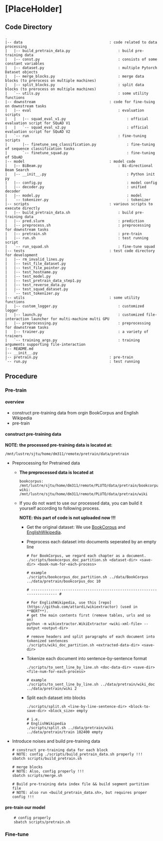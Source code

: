 # [PlaceHolder]

## Code Directory
```
.
|-- data                                        : code related to data processing
|   |-- build_pretrain_data.py                      : build pre-training data
|   |-- const.py                                    : consists of some constant variables
|   |-- dataset.py                                  : multiple Pytorch Dataset objects
|   |-- merge_blocks.py	                            : merge data blocks (to prerocess on multiple machines)
|   |-- split_blocks.py                             : split data blocks	(to prerocess on multiple machines)
|   `-- utils.py                                    : some utility functions
|-- downstream                                  : code for fine-tuing on downstream tasks
|   |-- eval                                        : evaluation scripts
|   |   |-- squad_eval_v1.py                            : official evaluation script for SQuAD V1
|   |   `-- squad_eval_v2.py                            : official evaluation script for SQuAD V2
|   `-- run                                         : fine-tuning scripts
|       |-- finetune_seq_classification.py              : fine-tuning of sequence classification tasks
|       `-- finetune_squad.py                           : fine-tuning of SQuAD
|-- model                                       : model code
|   |-- BiBeam.py                                   : Bi-directional Beam Search
|   |-- __init__.py                                     : Python init py
|   |-- config.py                                       : model config
|   |-- decoder.py                                      : unified decoder
|   |-- model.py                                        : model
|   `-- tokenizer.py                                    : tokenizer
|-- scripts                                     : various scripts to execute directly
|   |-- build_pretrain_data.sh                      : build pre-training data
|   |-- pred.slurm                                  : prediction
|   |-- preprocess.sh                               : preprocessing for downstream tasks
|   |-- pretrain.sh                                 : pre-train
|   |-- run.sh                                      : test running script
|   `-- run_squad.sh                                : fine-tune squad
|-- tests                                       : test code directory for development
|   |-- rm_invalid_lines.py
|   |-- test_file_dataset.py
|   |-- test_file_pointer.py
|   |-- test_hostname.py
|   |-- test_model.py
|   |-- test_pretrain_data_step1.py
|   |-- test_reverse_data.py
|   |-- test_squad_dataset.py
|   `-- test_tokenizer.py
|-- utils                                       : some utility functions
|   |-- custom_logger.py                            : customized logger
|   |-- launch.py                                   : customized file-interaction launcher for multi-machine multi GPU
|   |-- preprocessing.py                            : preprocessing for downstream tasks
|   |-- trainer.py                                  : a variety of trainers
|   `-- training_args.py                            : training arguments supporting file-interaction
|-- README.md
|-- __init__.py
|-- pretrain.py                                 : pre-train
`-- run.py                                      : test running
```



## Procedure

### Pre-train

#### overview

* construct pre-training data from orgin BookCorpus and English Wikipedia
* pre-train

#### construct pre-training data

**NOTE: the processed pre-training data is located at:**

```
/mnt/lustre/sjtu/home/dm311/remote/pretrain/data/pretrain
```

* Preprocessing for Pretrained data

  * **The preprocessed data is located at**

    ```
    bookcorpus: /mnt/lustre/sjtu/home/dm311/remote/PLUTO/data/pretrain/bookcorpus
    wiki: /mnt/lustre/sjtu/home/dm311/remote/PLUTO/data/pretrain/wiki
    ```

  * If you do not want to use our processed data, you can build it yourself according to following process.

    **NOTE: this part of code is not uploaded now !!!**

    * Get the original dataset: We use [BookCorpus](https://t.co/J3EaSEgwW0?amp=1) and [EnglishWikipedia](https://dumps.wikimedia.org/enwiki/latest/enwiki-latest-pages-articles.xml.bz2).

    * Preprocess each dataset into documents seperated by an empty line

      ```shell
      # For BookCorpus, we regard each chapter as a document.
      ./scripts/bookcorpus_doc_partition.sh <dataset-dir> <save-dir> <book-num-for-each-process>
      
      # example
      ./scripts/bookcorpus_doc_partition.sh ../data/BookCorpus ../data/pretrain/bookcorpus_doc 10
      
      # ------------------------------------------------------------------------ #
      
      # For EnglishWikipedia, use this [repo](https://github.com/attardi/wikiextractor) (used in **BERT**).
      # get the main contents first (remove tables, urls and so on)
      python -m wikiextractor.WikiExtractor <wiki-xml-file> --output <output-dir>
      
      # remove headers and split paragraphs of each document into tokenized sentences
      ./scripts/wiki_doc_partition.sh <extracted-data-dir> <save-dir>
      ```

      

    * Tokenize each document into sentence-by-sentence format

      ``` shell
      ./scripts/to_sent_line_by_line.sh <doc-data-dir> <save-dir> <file-num-for-each-process>
      
      # example
      ./scripts/to_sent_line_by_line.sh ../data/pretrain/wiki_doc ../data/pretrain/wiki 2
      ```

    * Split each dataset into blocks

      ``` shell
      ./scripts/split.sh <line-by-line-sentence-dir> <block-to-save-dir> <block_size> empty
      
      # i.e. 
      # EnglishWikipedia
      ./scripts/split.sh ../data/pretrain/wiki ../data/pretrain/train 102400 empty
      ```

* Introduce noises and build pre-training data

  ```shell
  # construct pre-training data for each block
  # NOTE: config ./scripts/build_pretrain_data.sh properly !!!
  sbatch scripts/build_pretrain.sh
  
  # merge blocks
  # NOTE: Also, config properly !!!
  sbatch scripts/merge.sh
  
  # Build pre-training data index file && build segment partition file
  # NOTE: also run <build_pretrain_data.sh>, but requires proper config !!!
  ```

#### pre-train our model

```shell
	# config properly
	sbatch scripts/pretrain.sh
```



### Fine-tune

